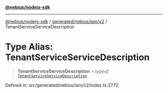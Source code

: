 [**@nebius/nodejs-sdk**](../../../../../README.md)

---

[@nebius/nodejs-sdk](../../../../../README.md) / [generated/nebius/iam/v2](../README.md) / TenantServiceServiceDescription

# Type Alias: TenantServiceServiceDescription

> **TenantServiceServiceDescription** = _typeof_ [`TenantServiceServiceDescription`](../variables/TenantServiceServiceDescription.md)

Defined in: src/generated/nebius/iam/v2/index.ts:2772
